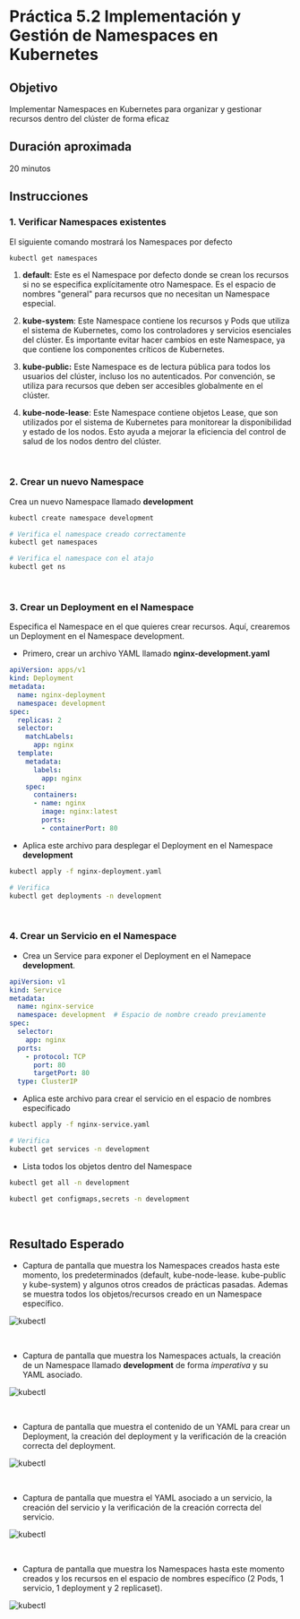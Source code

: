 # Práctica 5.2 Implementación y Gestión de Namespaces en Kubernetes

## Objetivo
Implementar Namespaces en Kubernetes para organizar y gestionar recursos dentro del clúster de forma eficaz



## Duración aproximada
20 minutos


## Instrucciones

### 1. Verificar Namespaces existentes

El siguiente comando mostrará los Namespaces por defecto

```bash
kubectl get namespaces
```

1. **default**: Este es el Namespace por defecto donde se crean los recursos si no se especifica explícitamente otro Namespace. Es el espacio de nombres "general" para recursos que no necesitan un Namespace especial.


2. **kube-system**: Este Namespace contiene los recursos y Pods que utiliza el sistema de Kubernetes, como los controladores y servicios esenciales del clúster. Es importante evitar hacer cambios en este Namespace, ya que contiene los componentes críticos de Kubernetes.

3. **kube-public:** Este Namespace es de lectura pública para todos los usuarios del clúster, incluso los no autenticados. Por convención, se utiliza para recursos que deben ser accesibles globalmente en el clúster.

4. **kube-node-lease**: Este Namespace contiene objetos Lease, que son utilizados por el sistema de Kubernetes para monitorear la disponibilidad y estado de los nodos. Esto ayuda a mejorar la eficiencia del control de salud de los nodos dentro del clúster.

<br/>

### 2. Crear un nuevo Namespace

Crea un nuevo Namespace llamado **development**

```bash
kubectl create namespace development

# Verifica el namespace creado correctamente
kubectl get namespaces

# Verifica el namespace con el atajo
kubectl get ns
```

<br/>

### 3. Crear un Deployment en el Namespace

Especifica el Namespace en el que quieres crear recursos. Aquí, crearemos un Deployment en el Namespace development.

- Primero, crear un archivo YAML llamado **nginx-development.yaml**

```yaml
apiVersion: apps/v1
kind: Deployment
metadata:
  name: nginx-deployment
  namespace: development
spec:
  replicas: 2
  selector:
    matchLabels:
      app: nginx
  template:
    metadata:
      labels:
        app: nginx
    spec:
      containers:
      - name: nginx
        image: nginx:latest
        ports:
        - containerPort: 80

```

- Aplica este archivo para desplegar el Deployment en el Namespace **development**

```bash
kubectl apply -f nginx-deployment.yaml

# Verifica 
kubectl get deployments -n development
```

<br/>

### 4. Crear un Servicio en el Namespace

- Crea un Service para exponer el Deployment en el Namepace **development**.

```yaml
apiVersion: v1
kind: Service
metadata:
  name: nginx-service
  namespace: development  # Espacio de nombre creado previamente
spec:
  selector:
    app: nginx
  ports:
    - protocol: TCP
      port: 80
      targetPort: 80
  type: ClusterIP

```

- Aplica este archivo para crear el servicio en el espacio de nombres especificado

```bash
kubectl apply -f nginx-service.yaml

# Verifica
kubectl get services -n development
```


- Lista todos los objetos dentro del Namespace

```bash
kubectl get all -n development

kubectl get configmaps,secrets -n development

```

<br/>

## Resultado Esperado

- Captura de pantalla que muestra los Namespaces creados hasta este momento, los predeterminados (default, kube-node-lease. kube-public y kube-system) y algunos otros creados de prácticas pasadas. Ademas se muestra todos los objetos/recursos creado en un Namespace específico.

![kubectl](../images/u5_2_1.png)

<br/>

- Captura de pantalla que muestra los Namespaces actuals, la creación de un Namespace llamado **development** de forma _imperativa_ y su YAML asociado.

![kubectl](../images/u5_2_2.png)

<br/>

- Captura de pantalla que muestra el contenido de un YAML para crear un Deployment, la creación del deployment y la verificación de la creación correcta del deployment.

![kubectl](../images/u5_2_3.png)

<br/>

- Captura de pantalla que muestra el YAML asociado a un servicio, la creación del servicio y la verificación de la creación correcta del servicio.

![kubectl](../images/u5_2_4.png)

<br/>

- Captura de pantalla que muestra los Namespaces hasta este momento creados y los recursos en el espacio de nombres específico (2 Pods, 1 servicio, 1 deployment y 2 replicaset).

![kubectl](../images/u5_2_5.png)

<br/>
